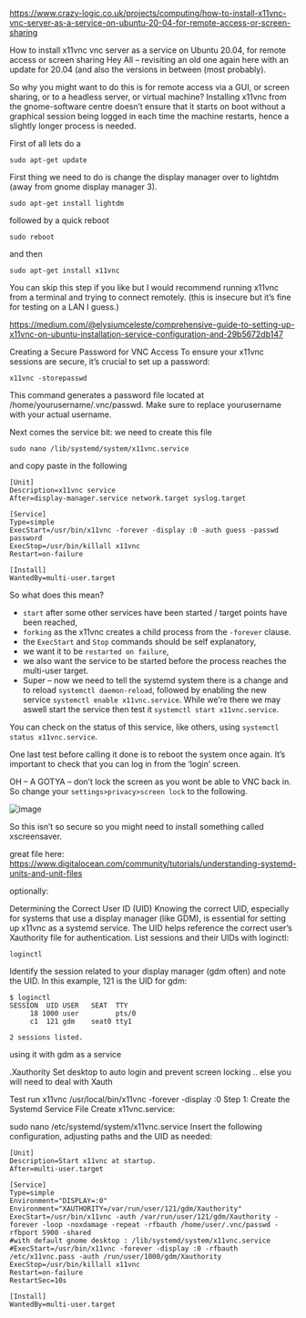 https://www.crazy-logic.co.uk/projects/computing/how-to-install-x11vnc-vnc-server-as-a-service-on-ubuntu-20-04-for-remote-access-or-screen-sharing

How to install x11vnc vnc server as a service on Ubuntu 20.04, for remote access or screen sharing
Hey All – revisiting an old one again here with an update for 20.04 (and also the versions in between (most probably).

So why you might want to do this is for remote access via a GUI, or screen sharing, or to a headless server, or virtual machine? Installing x11vnc from the gnome-software centre doesn’t ensure that it starts on boot without a graphical session being logged in each time the machine restarts, hence a slightly longer process is needed.

First of all lets do a
```
sudo apt-get update
```
First thing we need to do is change the display manager over to lightdm (away from gnome display manager 3).
```
sudo apt-get install lightdm
```
followed by a quick reboot
```
sudo reboot
```
and then
```
sudo apt-get install x11vnc
```
You can skip this step if you like but I would recommend running x11vnc from a terminal and trying to connect remotely. (this is insecure but it’s fine for testing on a LAN I guess.)

https://medium.com/@elysiumceleste/comprehensive-guide-to-setting-up-x11vnc-on-ubuntu-installation-service-configuration-and-29b5672db147

Creating a Secure Password for VNC Access
To ensure your x11vnc sessions are secure, it’s crucial to set up a password:
```
x11vnc -storepasswd
```
This command generates a password file located at /home/yourusername/.vnc/passwd. Make sure to replace yourusername with your actual username.

Next comes the service bit:
we need to create this file
```
sudo nano /lib/systemd/system/x11vnc.service
```
and copy paste in the following
```
[Unit]
Description=x11vnc service
After=display-manager.service network.target syslog.target

[Service]
Type=simple
ExecStart=/usr/bin/x11vnc -forever -display :0 -auth guess -passwd password
ExecStop=/usr/bin/killall x11vnc
Restart=on-failure

[Install]
WantedBy=multi-user.target
```
So what does this mean?

- `start` after some other services have been started / target points have been reached,
- `forking` as the x11vnc creates a child process from the `-forever` clause.
- the `ExecStart` and `Stop` commands should be self explanatory,
- we want it to be `restarted on failure`,
- we also want the service to be started before the process reaches the multi-user target.
- Super – now we need to tell the systemd system there is a change and to reload `systemctl daemon-reload`, followed by enabling the new service `systemctl enable x11vnc.service`. While we’re there we may aswell start the service then test it `systemctl start x11vnc.service`.

You can check on the status of this service, like others, using `systemctl status x11vnc.service`.

One last test before calling it done is to reboot the system once again. It’s important to check that you can log in from the ‘login’ screen.

OH – A GOTYA – don’t lock the screen as you wont be able to VNC back in.
So change your `settings>privacy>screen lock` to the following.

![image](https://github.com/user-attachments/assets/317168d0-69a3-4faf-8dd6-eb70996d176c)

So this isn’t so secure so you might need to install something called xscreensaver.

great file here:
https://www.digitalocean.com/community/tutorials/understanding-systemd-units-and-unit-files

optionally:

Determining the Correct User ID (UID)
Knowing the correct UID, especially for systems that use a display manager (like GDM), is essential for setting up x11vnc as a systemd service. The UID helps reference the correct user’s Xauthority file for authentication. List sessions and their UIDs with loginctl:
```
loginctl
```
Identify the session related to your display manager (gdm often) and note the UID. In this example, 121 is the UID for gdm:
```
$ loginctl
SESSION  UID USER   SEAT  TTY  
     18 1000 user         pts/0
     c1  121 gdm    seat0 tty1

2 sessions listed.
```
using it with gdm as a service

.Xauthority
Set desktop to auto login and prevent screen locking .. else you will need to deal with Xauth

Test run x11vnc
/usr/local/bin/x11vnc -forever -display :0
Step 1: Create the Systemd Service File
Create x11vnc.service:

sudo nano /etc/systemd/system/x11vnc.service
Insert the following configuration, adjusting paths and the UID as needed:

```
[Unit]
Description=Start x11vnc at startup.
After=multi-user.target

[Service]
Type=simple
Environment="DISPLAY=:0"
Environment="XAUTHORITY=/var/run/user/121/gdm/Xauthority"
ExecStart=/usr/bin/x11vnc -auth /var/run/user/121/gdm/Xauthority -forever -loop -noxdamage -repeat -rfbauth /home/user/.vnc/passwd -rfbport 5900 -shared
#with default gnome desktop : /lib/systemd/system/x11vnc.service
#ExecStart=/usr/bin/x11vnc -forever -display :0 -rfbauth /etc/x11vnc.pass -auth /run/user/1000/gdm/Xauthority
ExecStop=/usr/bin/killall x11vnc
Restart=on-failure
RestartSec=10s

[Install]
WantedBy=multi-user.target
```
